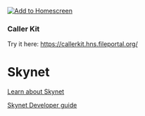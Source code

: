 [![Add to Homescreen](https://img.shields.io/badge/Skynet-Add%20To%20Homescreen-00c65e?logo=skynet&labelColor=0d0d0d)](https://homescreen.hns.fileportal.org/#/skylink/_BlT11Pat6bsaN_T2hTBK_XljI_3KUz5qZuIOFmQznEt-g)

### Caller Kit

Try it here: https://callerkit.hns.fileportal.org/

# Skynet

[Learn about Skynet](https://support.siasky.net)

[Skynet Developer guide](https://docs.siasky.net)